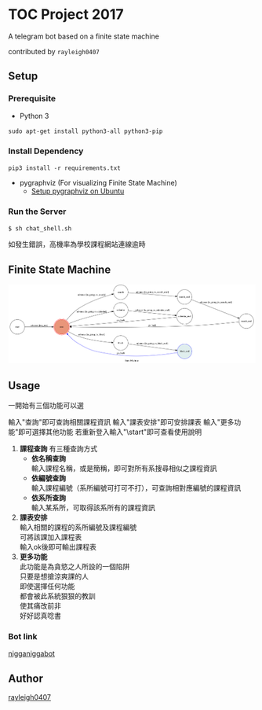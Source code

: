 # TOC Project 2017

A telegram bot based on a finite state machine

contributed by `rayleigh0407`

## Setup

### Prerequisite
* Python 3

```shell
sudo apt-get install python3-all python3-pip
```

### Install Dependency


```shell
pip3 install -r requirements.txt
```


* pygraphviz (For visualizing Finite State Machine)
    * [Setup pygraphviz on Ubuntu](http://www.jianshu.com/p/a3da7ecc5303)



### Run the Server

```shell
$ sh chat_shell.sh
```

如發生錯誤，高機率為學校課程網站連線逾時

## Finite State Machine
![fsm](./img/show-fsm.png)

## Usage

一開始有三個功能可以選

輸入"查詢"即可查詢相關課程資訊
輸入"課表安排"即可安排課表
輸入"更多功能"即可選擇其他功能
若重新登入輸入"\start"即可查看使用說明

1. **課程查詢** 有三種查詢方式
    
    - **依名稱查詢**
	<br>輸入課程名稱，或是簡稱，即可對所有系搜尋相似之課程資訊
    - **依編號查詢** 
	<br>輸入課程編號（系所編號可打可不打），可查詢相對應編號的課程資訊
    - **依系所查詢**
	<br>輸入某系所，可取得該系所有的課程資訊
2. **課表安排**
<br>輸入相關的課程的系所編號及課程編號
<br>可將該課加入課程表
<br>輸入ok後即可輸出課程表
3. **更多功能**
<br>此功能是為貪慾之人所設的一個陷阱
<br>只要是想搶涼爽課的人
<br>即使選擇任何功能
<br>都會被此系統狠狠的教訓
<br>使其痛改前非
<br>好好認真唸書
    
### Bot link
[nigganiggabot](https://telegram.me/nigganiggabot)
## Author
[rayleigh0407](https://github.com/rayleigh0407)
